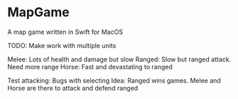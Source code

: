 # MapGame
A map game written in Swift for MacOS

TODO: Make work with multiple units

Melee: Lots of health and damage but slow
Ranged: Slow but ranged attack. Need more range
Horse: Fast and devastating to ranged


Test attacking: Bugs with selecting
Idea: Ranged wins games. Melee and Horse are there to attack and defend ranged
